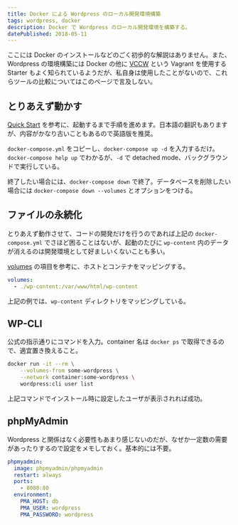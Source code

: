 ```yaml
---
title: Docker による Wordpress のローカル開発環境構築
tags: wordpress, docker
description: Docker で Wordpress のローカル開発環境を構築する。
datePublished: 2018-05-11
---
```


ここには Docker のインストールなどのごく初歩的な解説はありません。また、Wordpress の環境構築には Docker の他に [VCCW](https://github.com/vccw-team/vccw) という Vagrant を使用する Starter もよく知られているようだが、私自身は使用したことがないので、これらツールの比較についてはこのページで言及しない。

## とりあえず動かす

[Quick Start](https://docs.docker.com/compose/wordpress/) を参考に、起動するまで手順を進めます。日本語の翻訳もありますが、内容がかなり古いこともあるので英語版を推奨。

`docker-compose.yml` をコピーし、`docker-compose up -d` を入力するだけ。`docker-compose help up` でわかるが、`-d` で detached mode、バックグラウンドで実行している。

終了したい場合には、`docker-compose down` で終了。データベースを削除したい場合には `docker-compose down --volumes` とオプションをつける。

## ファイルの永続化

とりあえず動作させて、コードの開発だけを行うのであれば上記の `docker-compose.yml` でさほど困ることはないが、起動のたびに `wp-content` 内のデータが消えるのは開発環境として好ましいくないことも多い。

[volumes](https://docs.docker.com/compose/compose-file/#volumes) の項目を参考に、ホストとコンテナをマッピングする。

```docker.yml
volumes:
  - ./wp-content:/var/www/html/wp-content
```

上記の例では、`wp-content` ディレクトリをマッピングしている。

## WP-CLI

公式の指示通りにコマンドを入力。container 名は `docker ps` で取得できるので、適宜置き換えること。

```bash
docker run -it --rm \
    --volumes-from some-wordpress \
    --network container:some-wordpress \
    wordpress:cli user list
```

上記コマンドでインストール時に設定したユーザが表示されれば成功。

## phpMyAdmin

Wordpress と関係はなく必要性もあまり感じないのだが、なぜか一定数の需要があったりするので設定をメモしておく。基本的には不要。

```docker.yml
phpmyadmin:
  image: phpmyadmin/phpmyadmin
  restart: always
  ports:
    - 8080:80
  environment:
    PMA_HOST: db
    PMA_USER: wordpress
    PMA_PASSWORD: wordpress
```
